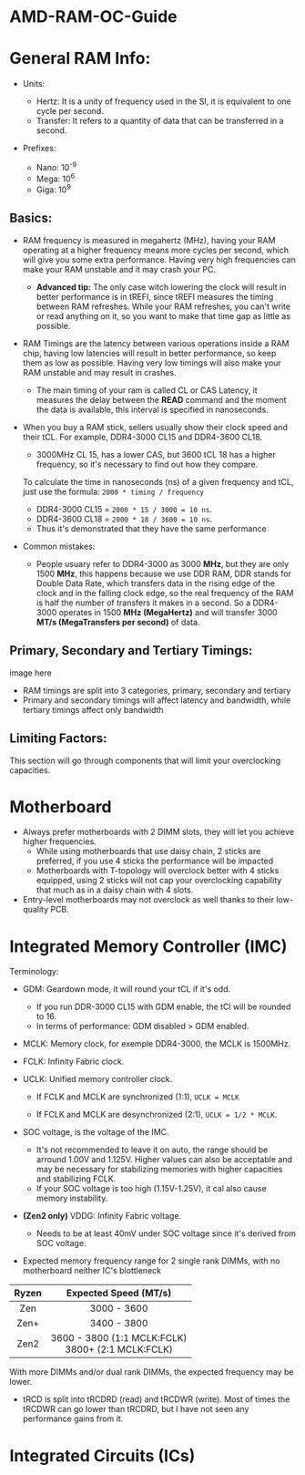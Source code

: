 # AMD-RAM-OC-Guide
# General RAM Info:

* Units:
  * Hertz: It is a unity of frequency used in the SI, it is equivalent to one cycle per second.
  * Transfer: It refers to a quantity of data that can be transferred in a second. 

* Prefixes:
  * Nano: 10<sup>-9</sup>
  * Mega: 10<sup>6</sup>
  * Giga: 10<sup>9</sup>
  

## Basics:
* RAM frequency is measured in megahertz (MHz), having your RAM operating at a higher frequency means more cycles per second, which will give you some extra performance. Having very high frequencies can make your RAM unstable and it may crash your PC.
  * **Advanced tip:** The only case witch lowering the clock will result in better performance is in tREFI, since tREFI measures the timing between RAM refreshes. While your RAM refreshes, you can't write or read anything on it, so you want to make that time gap as little as possible.

* RAM Timings are the latency between various operations inside a RAM chip, having low latencies will result in better performance, so keep them as low as possible. Having very low timings will also make your RAM unstable and may result in crashes. 
  * The main timing of your ram is called CL or CAS Latency, it measures the delay between the **READ** command and the moment the data is available, this interval is specified in nanoseconds.
  
* When you buy a RAM stick, sellers usually show their clock speed and their tCL. For example, DDR4-3000 CL15 and DDR4-3600 CL18.

  * 3000MHz CL 15, has a lower CAS, but 3600 tCL 18 has a higher frequency, so it's necessary to find out how they compare.
  
  To calculate the time in nanoseconds (ns) of a given frequency and tCL, just use the formula: `2000 * timing / frequency`
  * DDR4-3000 CL15 = `2000 * 15 / 3000 = 10 ns`.
  * DDR4-3600 CL18 = `2000 * 18 / 3600 = 10 ns`.
  * Thus it's demonstrated that they have the same performance 

* Common mistakes:

  * People usuary refer to DDR4-3000 as 3000 **MHz**, but they are only 1500 **MHz**, this happens because we use DDR RAM, DDR stands for Double Data Rate, which transfers data in the rising edge of the clock and in the falling clock edge, so the real frequency of the RAM is half the number of transfers it makes in a second. So a DDR4-3000 operates in 1500 **MHz (MegaHertz)** and will transfer 3000 **MT/s (MegaTransfers per second)** of data.
  
## Primary, Secondary and Tertiary Timings:
    
image here
    
* RAM timings are split into 3 categories, primary, secondary and tertiary
* Primary and secondary timings will affect latency and bandwidth, while tertiary timings affect only bandwidth
  
## Limiting Factors:  
  This section will go through components that will limit your overclocking capacities. 
 # Motherboard
  * Always prefer motherboards with 2 DIMM slots, they will let you achieve higher frequencies.
    * While using motherboards that use daisy chain, 2 sticks are preferred, if you use 4 sticks the performance will be impacted
    * Motherboards with T-topology will overclock better with 4 sticks equipped, using 2 sticks will not cap your overclocking capability that much as in a daisy chain with 4 slots. 
   * Entry-level motherboards may not overclock as well thanks to their low-quality PCB.  
 
 # Integrated Memory Controller (IMC)
   Terminology:
   
  * GDM: Geardown mode, it will round your tCL if it's odd.
    * If you run DDR-3000 CL15 with GDM enable, the tCl will be rounded to 16.
    * In terms of performance: GDM disabled > GDM enabled.
   
  * MCLK: Memory clock, for exemple DDR4-3000, the MCLK is 1500MHz.

  * FCLK: Infinity Fabric clock.

  * UCLK: Unified memory controller clock. 

    * If FCLK and MCLK are synchronized (1:1), `UCLK = MCLK`

    * If FCLK and MCLK are desynchronized (2:1), `UCLK = 1/2 * MCLK`.   
 
 * SOC voltage, is the voltage of the IMC. 
    * It's not recommended to leave it on auto, the range should be arround 1.00V and 1.125V. Higher values can also be acceptable and may be necessary for stabilizing memories with higher capacities and stabilizing FCLK. 
    * If your SOC voltage is too high (1.15V-1.25V), it cal also cause memory instability.  
 * **(Zen2 only)** VDDG: Infinity Fabric voltage.
   * Needs to be at least 40mV under SOC voltage since it's derived from SOC voltage.  
  
 * Expected memory frequency range for 2 single rank DIMMs, with no motherboard neither IC's blottleneck
 
 
  | Ryzen | Expected Speed (MT/s) |
  | :---: | :----------------------: |
  | Zen | 3000 - 3600 |
  | Zen+ | 3400 - 3800 |
  | Zen2 | 3600 - 3800 (1:1 MCLK:FCLK) <br/> 3800+ (2:1 MCLK:FCLK) |
  
  With more DIMMs and/or dual rank DIMMs, the expected frequency may be lower.
  
  * tRCD is split into tRCDRD (read) and tRCDWR (write). Most of times the tRCDWR can go lower than tRCDRD, but I have not seen any performance gains from it.

 
 # Integrated Circuits (ICs)
 
  
